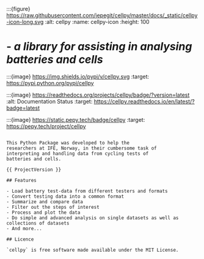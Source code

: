 :::{figure} https://raw.githubusercontent.com/jepegit/cellpy/master/docs/_static/cellpy-icon-long.svg
:alt: cellpy
:name: cellpy-icon
:height: 100

# - *a library for assisting in analysing batteries and cells*

:::{image} https://img.shields.io/pypi/v/cellpy.svg
:target: https://pypi.python.org/pypi/cellpy


:::{image} https://readthedocs.org/projects/cellpy/badge/?version=latest
:alt: Documentation Status
:target: https://cellpy.readthedocs.io/en/latest/?badge=latest


:::{image} https://static.pepy.tech/badge/cellpy
:target: https://pepy.tech/project/cellpy
```

This Python Package was developed to help the
researchers at IFE, Norway, in their cumbersome task of
interpreting and handling data from cycling tests of
batteries and cells.

{{ ProjectVersion }}

## Features

- Load battery test-data from different testers and formats
- Convert testing data into a common format
- Summarize and compare data
- Filter out the steps of interest
- Process and plot the data
- Do simple and advanced analysis on single datasets as well as collections of datasets
- And more...

## Licence

`cellpy` is free software made available under the MIT License.

